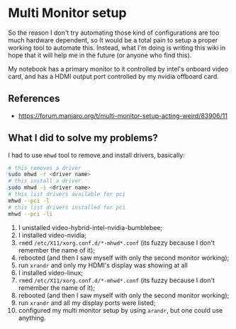 Multi Monitor setup
===================

So the reason I don't try automating those kind of configurations are too much
hardware dependent, so It would be a total pain to setup a proper working tool
to automate this. Instead, what I'm doing is writing this wiki in hope that it
will help me in the future (or anyone who find this).

My notebook has a primary monitor to it controlled by intel's onboard video
card, and has a HDMI output port controlled by my nvidia offboard card.

## References

- https://forum.manjaro.org/t/multi-monitor-setup-acting-weird/83906/11

## What I did to solve my problems?

I had to use `mhwd` tool to remove and install drivers, basically:

```bash
# this removes a driver
sudo mhwd -r <driver name>
# this install a driver
sudo mhwd -i <driver name>
# this list drivers available for pci
mhwd --pci -l
# this list drivers installed for pci
mhwd --pci -li
```

1. I unistalled video-hybrid-intel-nvidia-bumblebee;
1. I installed video-nvidia;
1. `rm`ed `/etc/X11/xorg.conf.d/*-mhwd*.conf` (its fuzzy because I don't
   remember the name of it);
1. rebooted (and then I saw myself with only the second monitor working);
1. run `xrandr` and only my HDMI's display was showing at all
1. I installed video-linux;
1. `rm`ed `/etc/X11/xorg.conf.d/*-mhwd*.conf` (its fuzzy because I don't
   remember the name of it);
1. rebooted (and then I saw myself with only the second monitor working);
1. run `xrandr` and all my display ports were listed;
1. configured my multi monitor setup by using `arandr`, but one could use
   anything.
